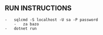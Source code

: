 ## RUN INSTRUCTIONS
    -   sqlcmd -S localhost -U sa -P password 
        -   za bazo
    -   dotnet run

